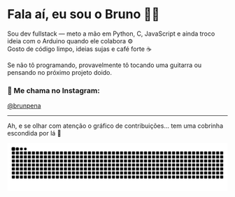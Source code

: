 # Fala aí, eu sou o Bruno 👨‍💻

Sou dev fullstack — meto a mão em Python, C, JavaScript e ainda troco ideia com o Arduino quando ele colabora ⚙️  
Gosto de código limpo, ideias sujas e café forte ☕  

Se não tô programando, provavelmente tô tocando uma guitarra ou pensando no próximo projeto doido.

### 📲 Me chama no Instagram:
[@brunpena](https://instagram.com/brunpena)

---

Ah, e se olhar com atenção o gráfico de contribuições... tem uma cobrinha escondida por lá 🐍


![snake gif](https://github.com/brunpena/brunpena/blob/output/github-snake.svg)
